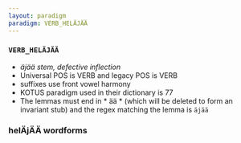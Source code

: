 ```yaml
---
layout: paradigm
paradigm: VERB_HELÄJÄÄ
---
```

### ` VERB_HELÄJÄÄ `

* _äjää stem, defective inflection_
* Universal POS is VERB and legacy POS is VERB
* suffixes use front vowel harmony
* KOTUS paradigm used in their dictionary is 77
* The lemmas must end in * ää * (which will be deleted to form an invariant stub) and the regex matching the lemma is ` äjää `

### helÄjÄÄ wordforms


